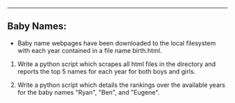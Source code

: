 -----------
Baby Names:
-----------
-   Baby name webpages have been downloaded to the local filesystem with each
    year contained in a file name birth<year>.html.

1.  Write a python script which scrapes all html files in the directory and
    reports the top 5 names for each year for both boys and girls.

2.  Write a python script which details the rankings over the available years
    for the baby names "Ryan", "Ben", and "Eugene".
